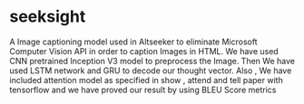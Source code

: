 # seeksight
A Image captioning model used in Altseeker to eliminate Microsoft Computer Vision API in order to caption Images in HTML. We have used CNN pretrained Inception V3 model to preprocess the Image. Then We have used LSTM network and GRU to decode our thought vector. Also , We have included attention model as specified in show , attend and tell paper with tensorflow and we have proved our result by using BLEU Score metrics
